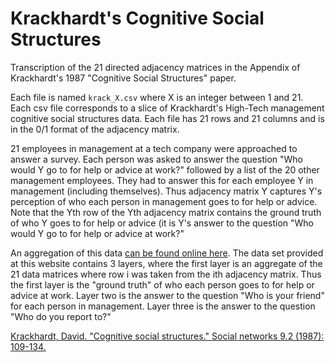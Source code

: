 # Krackhardt's Cognitive Social Structures
Transcription of the 21 directed adjacency matrices in the Appendix of Krackhardt's 1987 "Cognitive Social Structures" paper.

Each file is named `krack_X.csv` where X is an integer between 1 and 21. Each csv file corresponds to a slice of Krackhardt's High-Tech management cognitive social structures data. Each file has 21 rows and 21 columns and is in the 0/1 format of the adjacency matrix.

21 employees in management at a tech company were approached to answer a survey. Each person was asked to answer the question "Who would Y go to for help or advice at work?" followed by a list of the 20 other management employees. They had to answer this for each employee Y in management (including themselves). Thus adjacency matrix Y captures Y's perception of who each person in management goes to for help or advice. Note that the Yth row of the Yth adjacency matrix contains the ground truth of who Y goes to for help or advice (it is Y's answer to the question "Who would Y go to for help or advice at work?"

An aggregation of this data [can be found online here](http://vlado.fmf.uni-lj.si/pub/networks/data/WaFa/default.htm). The data set provided at this website contains 3 layers, where the first layer is an aggregate of the 21 data matrices where row i was taken from the ith adjacency matrix. Thus the first layer is the "ground truth" of who each person goes to for help or advice at work. Layer two is the answer to the question "Who is your friend" for each person in management. Layer three is the answer to the question "Who do you report to?"

[Krackhardt, David. "Cognitive social structures." Social networks 9.2 (1987): 109-134.](https://www.andrew.cmu.edu/user/krack/documents/pubs/1987/1987%20Cognitive%20Social%20Structures.pdf) 
